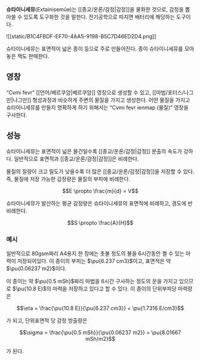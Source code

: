 **슈타이니세뮤**(Extainisemüe)는 [[종교/운론/감정|감정]]을 물화한 것으로, 감정을 뽑아쓸 수 있도록 도구화한 것을 말한다. 전기공학으로 따지면 배터리에 해당하는 도구이다.

![[static/B1C4FBDF-EF70-4AA5-9198-B5C7D46ED2D4.png]]

슈타이니세뮤는 표면적이 넓은 종이 등으로 주로 만들어진다. 종이 슈타이니세뮤를 모아놓은 책도 판매한다.

## 영창

“Cvmi fevr” [[언어/베르쿠암|베르쿠암]] 영창으로 생성할 수 있고, [[마법/포터스/나그만|나그만]] 형성과정과 비슷하게 주변의 물질을 가지고 생성한다. 어떤 물질을 가지고 슈타이니세뮤를 만들지 명확하게 하기 위해서는 “Cvmi fevr ienmap (물질)” 영창을 구사한다.

## 성능

슈타이니세뮤는 표면적이 넓은 물건일수록 [[종교/운론/감정|감정]] 분출의 속도가 강하다. 일반적으로 표면적과 [[종교/운론/감정|감정]]은 비례한다.

물질의 질량이 크고 밀도가 낮을수록 더 많은 [[종교/운론/감정|감정]]을 저장할 수 있다. 즉, 물질에 저장 가능한 감정량은 물질의 부피에 비례한다.

$$E \propto \frac{m}{d} = V$$

슈타이니세뮤가 발산하는 평균 감정량은 슈타이니세뮤의 표면적에 비례하고, 경도에 반비례한다.

$$S \propto \frac{A}{H}$$

### 예시

일반적으로 80gsm짜리 A4용지 한 장에는 촛불 정도의 불을 6시간동안 켤 수 있는 마력이 저장되어있다. 이 종이의 부피는 $\pu{6.237 cm3}$이고, 표면적은 약 $\pu{0.06237 m2}$이다.

이 종이는 약 $\pu{0.5 mSh}$짜리 마법을 6시간 구사하는 정도의 운을 가지고 있으므로 $\pu{10.8 E}$의 마력을 저장하고 있다고 할 수 있다. 이 종이의 단위부피당 마력량은

$$\eta = \frac{\pu{10.8 E}}{\pu{6.237 cm3}} = \pu{1.7316 E/cm3}$$

가 되고, 단위표면적 당 감정 방출량은

$$\sigma = \frac{\pu{0.5 mSh}}{\pu{0.06237 m2}} = \pu{8.01667 mSh/m2}$$

가 된다.